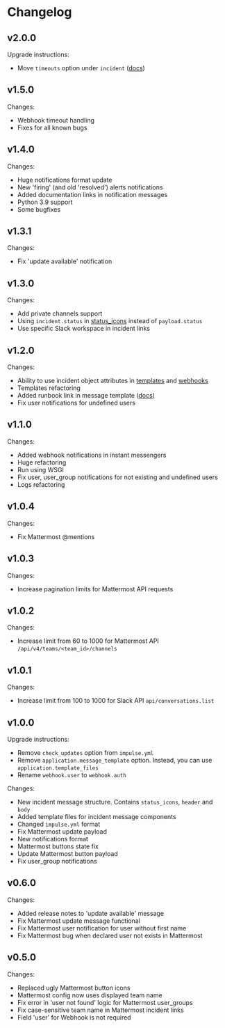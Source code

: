 # Changelog

## v2.0.0
Upgrade instructions:
- Move `timeouts` option under `incident` ([docs](https://docs.impulse.bot/latest/config_file/))

## v1.5.0
Changes:
- Webhook timeout handling
- Fixes for all known bugs

## v1.4.0
Changes:
- Huge notifications format update
- New 'firing' (and old 'resolved') alerts notifications
- Added documentation links in notification messages
- Python 3.9 support
- Some bugfixes

## v1.3.1
Changes:
- Fix 'update available' notification

## v1.3.0
Changes:
- Add private channels support
- Using `incident.status` in [status_icons](https://github.com/DiTsi/impulse/blob/main/templates/slack_status_icons.j2) instead of `payload.status` 
- Use specific Slack workspace in incident links

## v1.2.0
Changes:
- Ability to use incident object attributes in [templates](https://docs.impulse.bot/latest/templates/) and [webhooks](https://docs.impulse.bot/latest/webhooks/)
- Templates refactoring
- Added runbook link in message template ([docs](https://docs.impulse.bot/latest/templates/#source-and-runbook-links))
- Fix user notifications for undefined users

## v1.1.0
Changes:
- Added webhook notifications in instant messengers
- Huge refactoring
- Run using WSGI
- Fix user, user_group notifications for not existing and undefined users
- Logs refactoring

## v1.0.4
Changes:
- Fix Mattermost @mentions

## v1.0.3
Changes:
- Increase pagination limits for Mattermost API requests

## v1.0.2
Changes:
- Increase limit from 60 to 1000 for Mattermost API `/api/v4/teams/<team_id>/channels`

## v1.0.1
Changes:
- Increase limit from 100 to 1000 for Slack API `api/conversations.list`

## v1.0.0
Upgrade instructions:
- Remove `check_updates` option from `impulse.yml`
- Remove `application.message_template` option. Instead, you can use `application.template_files`
- Rename `webhook.user` to `webhook.auth`

Changes:
- New incident message structure. Contains `status_icons`, `header` and `body`
- Added template files for incident message components
- Changed `impulse.yml` format
- Fix Mattermost update payload
- New notifications format
- Mattermost buttons state fix
- Update Mattermost button payload
- Fix user_group notifications

## v0.6.0
Changes:
- Added release notes to 'update available' message
- Fix Mattermost update message functional
- Fix Mattermost user notification for user without first name
- Fix Mattermost bug when declared user not exists in Mattermost 

## v0.5.0
Changes:
- Replaced ugly Mattermost button icons
- Mattermost config now uses displayed team name
- Fix error in 'user not found' logic for Mattermost user_groups
- Fix case-sensitive team name in Mattermost incident links
- Field 'user' for Webhook is not required
